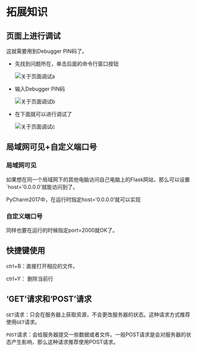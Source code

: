 # 拓展知识

## 页面上进行调试

这就需要用到Debugger PIN码了。

-   先找到问题所在，单击后面的命令行窗口按钮

    ![关于页面调试a](E:/python_document/notes/Flask%E6%A1%86%E6%9E%B6/assets/%E5%85%B3%E4%BA%8E%E9%A1%B5%E9%9D%A2%E8%B0%83%E8%AF%95a.png)

-   输入Debugger PIN码

    ![关于页面调试b](E:/python_document/notes/Flask%E6%A1%86%E6%9E%B6/assets/%E5%85%B3%E4%BA%8E%E9%A1%B5%E9%9D%A2%E8%B0%83%E8%AF%95b.png)

-   在下面就可以进行调试了

    ![关于页面调试c](E:/python_document/notes/Flask%E6%A1%86%E6%9E%B6/assets/%E5%85%B3%E4%BA%8E%E9%A1%B5%E9%9D%A2%E8%B0%83%E8%AF%95c.png)

## 局域网可见+自定义端口号

### 局域网可见

如果想在同一个局域网下的其他电脑访问自己电脑上的Flask网站，那么可以设置`host='0.0.0.0'就能访问到了。

PyCharm2017中，在运行时指定host=‘0.0.0.0’就可以实现

### 自定义端口号

同样也要在运行的时候指定port=2000就OK了。

## 快捷键使用

ctrl+B：直接打开相应的文件。

ctrl+Y： 删除当前行

## ‘GET’请求和‘POST’请求

`GET`请求：只会在服务器上获取资源，不会更改服务器的状态。这种请求方式推荐使用`GET`请求。

`POST`请求：会给服务器提交一些数据或者文件。一般POST请求是会对服务器的状态产生影响，那么这种请求推荐使用POST请求。